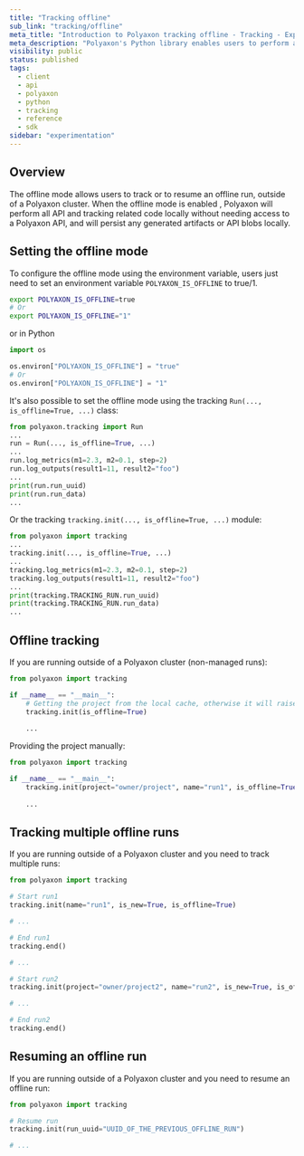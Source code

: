 ```yaml
---
title: "Tracking offline"
sub_link: "tracking/offline"
meta_title: "Introduction to Polyaxon tracking offline - Tracking - Experimentation"
meta_description: "Polyaxon's Python library enables users to perform all API calls and artifacts tracking logic offline."
visibility: public
status: published
tags:
  - client
  - api
  - polyaxon
  - python
  - tracking
  - reference
  - sdk
sidebar: "experimentation"
---
```


## Overview

The offline mode allows users to track or to resume an offline run, outside of a Polyaxon cluster.
When the offline mode is enabled , Polyaxon will perform all API and tracking related code locally without needing access to a Polyaxon API, and will persist any generated artifacts or API blobs locally.

## Setting the offline mode

To configure the offline mode using the environment variable, users just need to set an environment variable `POLYAXON_IS_OFFLINE` to true/1.

```bash
export POLYAXON_IS_OFFLINE=true
# Or
export POLYAXON_IS_OFFLINE="1"
```

or in Python

```python
import os

os.environ["POLYAXON_IS_OFFLINE"] = "true"
# Or
os.environ["POLYAXON_IS_OFFLINE"] = "1"
```

It's also possible to set the offline mode using the tracking `Run(..., is_offline=True, ...)` class:

```python
from polyaxon.tracking import Run
...
run = Run(..., is_offline=True, ...)
...
run.log_metrics(m1=2.3, m2=0.1, step=2)
run.log_outputs(result1=11, result2="foo")
...
print(run.run_uuid)
print(run.run_data)
...
``` 

Or the tracking `tracking.init(..., is_offline=True, ...)` module:

```python
from polyaxon import tracking
...
tracking.init(..., is_offline=True, ...)
...
tracking.log_metrics(m1=2.3, m2=0.1, step=2)
tracking.log_outputs(result1=11, result2="foo")
...
print(tracking.TRACKING_RUN.run_uuid)
print(tracking.TRACKING_RUN.run_data)
...
``` 

## Offline tracking

If you are running outside of a Polyaxon cluster (non-managed runs):

```python
from polyaxon import tracking

if __name__ == "__main__":
    # Getting the project from the local cache, otherwise it will raise
    tracking.init(is_offline=True)
    
    ...
```

Providing the project manually:

```python
from polyaxon import tracking

if __name__ == "__main__":
    tracking.init(project="owner/project", name="run1", is_offline=True)
    
    ...
```

## Tracking multiple offline runs

If you are running outside of a Polyaxon cluster and you need to track multiple runs:

```python
from polyaxon import tracking

# Start run1
tracking.init(name="run1", is_new=True, is_offline=True)

# ...

# End run1
tracking.end()

# ...

# Start run2
tracking.init(project="owner/project2", name="run2", is_new=True, is_offline=True)

# ...

# End run2
tracking.end()
```

## Resuming an offline run

If you are running outside of a Polyaxon cluster and you need to resume an offline run:

```python
from polyaxon import tracking

# Resume run
tracking.init(run_uuid="UUID_OF_THE_PREVIOUS_OFFLINE_RUN")

# ...
```
